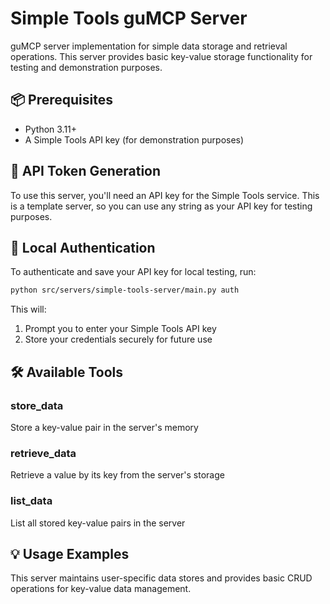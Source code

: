 # Simple Tools guMCP Server

guMCP server implementation for simple data storage and retrieval operations. This server provides basic key-value storage functionality for testing and demonstration purposes.

## 📦 Prerequisites

- Python 3.11+
- A Simple Tools API key (for demonstration purposes)

## 🔑 API Token Generation

To use this server, you'll need an API key for the Simple Tools service. This is a template server, so you can use any string as your API key for testing purposes.

## 🔐 Local Authentication

To authenticate and save your API key for local testing, run:

```bash
python src/servers/simple-tools-server/main.py auth
```

This will:
1. Prompt you to enter your Simple Tools API key
2. Store your credentials securely for future use

## 🛠️ Available Tools

### store_data
Store a key-value pair in the server's memory

### retrieve_data  
Retrieve a value by its key from the server's storage

### list_data
List all stored key-value pairs in the server

## 💡 Usage Examples

This server maintains user-specific data stores and provides basic CRUD operations for key-value data management. 